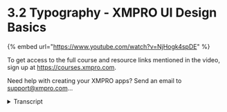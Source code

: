 # 3.2 Typography - XMPRO UI Design Basics
{% embed url="https://www.youtube.com/watch?v=NjHogk4spDE" %}



To get access to the full course and resource links mentioned in the video, sign up at https://courses.xmpro.com.

Need help with creating your XMPRO apps? Send an email to support@xmpro.com...
<details>
<summary>Transcript</summary>To get access to the full course and resource links mentioned in the video, sign up at https://courses.xmpro.com.

Need help with creating your XMPRO apps? Send an email to support@xmpro.com...
in this lesson we're going to look at

how to style text or

typography in your user interfaces

the first thing you need to know when it

comes to styling typography for your

interface

is that you need a typographic scale a

typographic scale

is classically known as a harmonious

progression of font sizes

but it's almost like the notes on a

musical scale

this will help you to create a visual

hierarchy and consistency in your design

so there are multiple ways to create a

typographic scale

the way that i like to do it is based on

a font measurement called

an m let's say that we've chosen 16

pixels as our base size

this is going to be 1m 2m

will then be 32 pixels in this scenario

so in the graphic on the right you'll

see that we're using a typographic scale

of 1.25 so 16 pixels is going to be the

body text size

then the smallest heading is going to be

16 pixels

times 1.25 in this case

that's going to be 20 pixels

the second heading size is then going to

be 20 pixels

times 1.25 which in this case is going

to be

25 pixels so you keep going up and down

the scale to give you enough font sizes

to choose from

but why not just choose font sizes based

on what you think will work

well the main reason to use a

typographic scale is that it creates

consistency between different heading

sizes

now if you're looking to create a

typographic scale for your ui i

advise using a table like this one on

the slide

on the left you add the name of the

specific element that you want to add to

your scale

i typically do it smallest at the bottom

to largest at the top

the second column has the size in pixels

and

in m's and the third column has the font

weight

since some of the items in your

typographic scale might be bold

especially headings

then i also like to add a column for

usage where i write down

where this particular item is going to

be used in the interface

there's a great free tool to help you

create your own typographic scale

it's called type scale and all you have

to do to get started

is enter in a base size in pixels

usually we're going to choose 16 pixels

next you're going to select the scale

this will then determine how big the

contrast is between the elements

so you'll see that we have a golden

ratio

perfect fifth minor third etc there's a

whole bunch of different options for you

to choose from

now you'll see if i choose golden ratio

there's going to be quite a big

difference between elements in this

typographic scale

i prefer the major third scale because

it gives enough differentiation between

elements

but without becoming too big to be

practical

now we're going to look at choosing the

right typeface

so what is a typeface well it's actually

the correct

term for what most people would simply

call a font

a font also includes the size

and the style of a typeface so when you

create a ui design

you want to choose a typeface that is

easy to read

and that works in various sizes the most

important thing is that you have to use

it consistently

throughout your ui i want you to

remember back to the worst website

ever that we showed in the first video

this was a great example of

inconsistent font usage i recommend that

you use

a maximum of two typefaces in your ui

design

you can choose between serif or sans

serif fonts

now i don't recommend using scripts or

handwritten fonts

because they can be quite difficult to

read

so what is a serif well serif refers to

the small line or the stroke

that attaches to the end of the larger

stroke in a letter

like the bottom of the blue a sans serif

simply means without serifs examples of

serif fonts

are times new roman and baskerville sans

serifs are typefaces like

ariel helvetica and verdana

serif fonts tend to look more

traditional and they're often used in

newspapers

but if you want a more modern look to

your user interface

i recommend using a sans serif

consistently throughout

so how do you choose font sizes and

weights

well 16 pixels is a good rule of thumb

for both desktop and mobile body text

i don't recommend going any smaller than

this for large sections of text

you can use larger font sizes in your

scale for things that need to be

glanceable

like headings and i would also recommend

steering away from condensed

or thin typefaces another thing to avoid

is using

all lowercase especially if you're using

small font sizes

usability studies have shown that

readability actually goes down

when text is written in all lower case

finally use bold sparingly to emphasize

key areas of text a good example of this

is to make

cards and page headings bold and have

most of the other text on your page

the normal font weight so let's take a

look

at text alignment as i mentioned in

a previous video on visual hierarchy

left aligned text is generally

easier to read than center or right

aligned

this is particularly true in countries

that read from left to right

so here's an example at the bottom of

the slide which one reads easier to you

now let's look at line spacing the web

content accessibility guidelines which

also include the contrast ratio

recommendations

recommend setting your line height or

line spacing

to at least one and a half times the

font size

so what does this mean well if you look

at the examples below you'll see that

the font size is 16 pixels

with one x line height so the line

height for the text on the left is also

16 pixels one and a half times the line

height is going to mean

that the line height is now 16 pixels

times one and a half which is 24.

you'll see an example of this on the

right this adds more breathing room

between text

and also helps to improve readability

the final thing to consider when you're

styling your ui

is to choose a line length that is easy

for users to read

the number of characters in a line has a

big influence on readability

the optimum length also depends on the

device that the user is using

mobile devices have a shorter ideal line

length than desktop

but between 45 to 80 characters is a

good range for all devices

on the left is an example at 71

characters per line

the text on the right is over the 80

character recommendation

and you'll notice that the lines become

too long and quite difficult to read

join me in the next lesson to take a

deeper look at how to use

white space in your interface designs
</details>